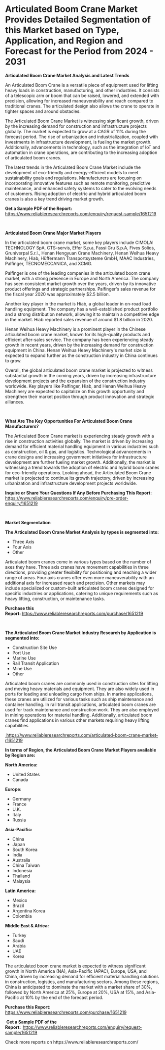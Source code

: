 <p><h1>Articulated Boom Crane Market Provides Detailed Segmentation of this Market based on Type, Application, and Region and Forecast for the Period from 2024 - 2031</h1></p><p><strong>Articulated Boom Crane Market Analysis and Latest Trends</strong></p>
<p><p>An Articulated Boom Crane is a versatile piece of equipment used for lifting heavy loads in construction, manufacturing, and other industries. It consists of a telescopic arm or boom that can be raised, lowered, and extended with precision, allowing for increased maneuverability and reach compared to traditional cranes. The articulated design also allows the crane to operate in tighter spaces and around obstacles.</p><p>The Articulated Boom Crane Market is witnessing significant growth, driven by the increasing demand for construction and infrastructure projects globally. The market is expected to grow at a CAGR of 11% during the forecast period. The rise of urbanization and industrialization, coupled with investments in infrastructure development, is fueling the market growth. Additionally, advancements in technology, such as the integration of IoT and automation in crane operations, are contributing to the increasing adoption of articulated boom cranes.</p><p>The latest trends in the Articulated Boom Crane Market include the development of eco-friendly and energy-efficient models to meet sustainability goals and regulations. Manufacturers are focusing on incorporating innovative features such as remote monitoring, predictive maintenance, and enhanced safety systems to cater to the evolving needs of customers. Rising adoption of electric and hybrid articulated boom cranes is also a key trend driving market growth.</p></p>
<p><strong>Get a Sample PDF of the Report:&nbsp;</strong> <a href="https://www.reliableresearchreports.com/enquiry/request-sample/1651219">https://www.reliableresearchreports.com/enquiry/request-sample/1651219</a></p>
<p>&nbsp;</p>
<p><strong>Articulated Boom Crane Major Market Players</strong></p>
<p><p>In the articulated boom crane market, some key players include CIMOLAI TECHNOLOGY SpA, CTS-servis, Effer S.p.a, Fassi Gru S.p.A, Fives Solios, Gruniverpal S.r.l., Henan Hengyuan Crane Machinery, Henan Weihua Heavy Machinery, Hiab, Hüffermann Transportsysteme GmbH, MAAC Industries, Palfinger, TECNOMECCANICA, and XCMG.</p><p>Palfinger is one of the leading companies in the articulated boom crane market, with a strong presence in Europe and North America. The company has seen consistent market growth over the years, driven by its innovative product offerings and strategic partnerships. Palfinger's sales revenue for the fiscal year 2020 was approximately $2.5 billion.</p><p>Another key player in the market is Hiab, a global leader in on-road load handling equipment. The company has a well-established product portfolio and a strong distribution network, allowing it to maintain a competitive edge in the market. Hiab reported sales revenue of around $1.8 billion in 2020.</p><p>Henan Weihua Heavy Machinery is a prominent player in the Chinese articulated boom crane market, known for its high-quality products and efficient after-sales service. The company has been experiencing steady growth in recent years, driven by the increasing demand for construction equipment in China. Henan Weihua Heavy Machinery's market size is expected to expand further as the construction industry in China continues to grow.</p><p>Overall, the global articulated boom crane market is projected to witness substantial growth in the coming years, driven by increasing infrastructure development projects and the expansion of the construction industry worldwide. Key players like Palfinger, Hiab, and Henan Weihua Heavy Machinery are expected to capitalize on this growth opportunity and strengthen their market position through product innovation and strategic alliances.</p></p>
<p>&nbsp;</p>
<p><strong>What Are The Key Opportunities For Articulated Boom Crane Manufacturers?</strong></p>
<p><p>The Articulated Boom Crane market is experiencing steady growth with a rise in construction activities globally. The market is driven by increasing demand for efficient material handling equipment in various industries such as construction, oil & gas, and logistics. Technological advancements in crane designs and increasing government initiatives for infrastructure development are further fueling market growth. Additionally, the market is witnessing a trend towards the adoption of electric and hybrid boom cranes for eco-friendly operations. Looking ahead, the Articulated Boom Crane market is projected to continue its growth trajectory, driven by increasing urbanization and infrastructure development projects worldwide.</p></p>
<p><strong>Inquire or Share Your Questions If Any Before Purchasing This Report:</strong> <a href="https://www.reliableresearchreports.com/enquiry/pre-order-enquiry/1651219">https://www.reliableresearchreports.com/enquiry/pre-order-enquiry/1651219</a></p>
<p>&nbsp;</p>
<p><strong>Market Segmentation</strong></p>
<p><strong>The Articulated Boom Crane Market Analysis by types is segmented into:</strong></p>
<p><ul><li>Three Axis</li><li>Four Axis</li><li>Other</li></ul></p>
<p><p>Articulated boom cranes come in various types based on the number of axes they have. Three axis cranes have movement capabilities in three directions, providing greater flexibility for positioning and reaching a wider range of areas. Four axis cranes offer even more maneuverability with an additional axis for increased reach and precision. Other markets may include specialized or custom-built articulated boom cranes designed for specific industries or applications, catering to unique requirements such as heavy lifting, construction, or maintenance tasks.</p></p>
<p><strong>Purchase this Report:&nbsp;</strong><a href="https://www.reliableresearchreports.com/purchase/1651219">https://www.reliableresearchreports.com/purchase/1651219</a></p>
<p>&nbsp;</p>
<p><strong>The Articulated Boom Crane Market Industry Research by Application is segmented into:</strong></p>
<p><ul><li>Construction Site Use</li><li>Port Use</li><li>Marine Use</li><li>Rail Transit Application</li><li>Mine Use</li><li>Other</li></ul></p>
<p><p>Articulated boom cranes are commonly used in construction sites for lifting and moving heavy materials and equipment. They are also widely used in ports for loading and unloading cargo from ships. In marine applications, these cranes are utilized for various tasks such as ship maintenance and container handling. In rail transit applications, articulated boom cranes are used for track maintenance and construction work. They are also employed in mining operations for material handling. Additionally, articulated boom cranes find applications in various other markets requiring heavy lifting capabilities.</p></p>
<p><a href="https://www.reliableresearchreports.com/articulated-boom-crane-market-r1651219">&nbsp;https://www.reliableresearchreports.com/articulated-boom-crane-market-r1651219</a></p>
<p><strong>In terms of Region, the Articulated Boom Crane Market Players available by Region are:</strong></p>
<p>
    <p> <strong> North America: </strong>
        <ul>
            <li>United States</li>
            <li>Canada</li>
        </ul>
        </p> 
    <p> <strong> Europe: </strong>
        <ul>
            <li>Germany</li>
            <li>France</li>
            <li>U.K.</li>
            <li>Italy</li>
            <li>Russia</li>
        </ul>
        </p> 
    <p> <strong> Asia-Pacific: </strong>
        <ul>
            <li>China</li>
            <li>Japan</li>
            <li>South Korea</li>
            <li>India</li>
            <li>Australia</li>
            <li>China Taiwan</li>
            <li>Indonesia</li>
            <li>Thailand</li>
            <li>Malaysia</li>
        </ul>
        </p> 
    <p> <strong> Latin America: </strong>
        <ul>
            <li>Mexico</li>
            <li>Brazil</li>
            <li>Argentina Korea</li>
            <li>Colombia</li>
        </ul>
        </p> 
    <p> <strong> Middle East & Africa: </strong>
        <ul>
            <li>Turkey</li>
            <li>Saudi</li>
            <li>Arabia</li>
            <li>UAE</li>
            <li>Korea</li>
        </ul>
    </p>
    </p>
<p><p>The articulated boom crane market is expected to witness significant growth in North America (NA), Asia-Pacific (APAC), Europe, USA, and China, driven by increasing demand for efficient material handling solutions in construction, logistics, and manufacturing sectors. Among these regions, China is anticipated to dominate the market with a market share of 30%, followed by North America at 25%, Europe at 20%, USA at 15%, and Asia-Pacific at 10% by the end of the forecast period.</p></p>
<p><strong>Purchase this Report: </strong><a href="https://www.reliableresearchreports.com/purchase/1651219">https://www.reliableresearchreports.com/purchase/1651219</a></p>
<p>&nbsp;<strong>Get a Sample PDF of the Report:&nbsp;&nbsp;</strong><a href="https://www.reliableresearchreports.com/enquiry/request-sample/1651219">https://www.reliableresearchreports.com/enquiry/request-sample/1651219</a></p>
<p><strong></strong></p>
<p>Check more reports on https://www.reliableresearchreports.com/</p>